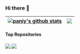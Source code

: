 ### Hi there 👋

| <a href="https://github.com/paniy"><img align="center" src="https://github-readme-stats.vercel.app/api?username=paniy&show_icons=true&theme=algoliai&nclude_all_commits=true&hide_border=true" alt="paniy's github stats" /></a> | <a href="https://github.com/paniy"><img align="center" src="https://github-readme-stats.vercel.app/api/top-langs/?username=paniy&layout=compact&theme=algoliai&hide_border=true" /></a> |
| ------------- | ------------- |

#### Top Repositories


<a href="https://github.com/paniy/Xray_bash_onekey">
  <img align="center" src="https://github-readme-stats.vercel.app/api/pin/?username=paniy&repo=Xray_bash_onekey&theme=algoliai" />
</a>
<a href="https://github.com/paniy/WP-Admin-Boost">
  <img align="center" src="https://github-readme-stats.vercel.app/api/pin/?username=paniy&repo=WP-Admin-Boost&theme=algoliai" />
</a>

<br />
<br />

<!--
**paniy/paniy** is a ✨ _special_ ✨ repository because its `README.md` (this file) appears on your GitHub profile.

Here are some ideas to get you started:

- 🔭 I’m currently working on ...
- 🌱 I’m currently learning ...
- 👯 I’m looking to collaborate on ...
- 🤔 I’m looking for help with ...
- 💬 Ask me about ...
- 📫 How to reach me: ...
- 😄 Pronouns: ...
- ⚡ Fun fact: ...
-->
